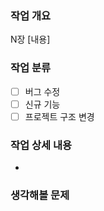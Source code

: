 ### 작업 개요
N장 [내용]

### 작업 분류
- [ ] 버그 수정
- [ ] 신규 기능
- [ ] 프로젝트 구조 변경
<!--
  - [ ] 버그 수정
  - [ ] 신규 기능
  - [ ] 프로젝트 구조 변경
-->

### 작업 상세 내용
- 

### 생각해볼 문제
<!--
  ex) 
  1. wav 파일을 매번 입력하기 귀찮겠다.
-->